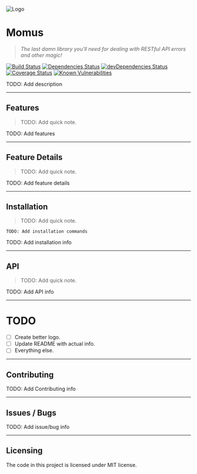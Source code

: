 ![Logo](http://takimag.com/images/uploads/shutterstock_174476873.jpg)

# Momus
> _The last damn library you'll need for dealing with RESTful API errors and other magic!_

[![Build Status](https://travis-ci.org/DaneTheory/Momus.svg?branch=master)](https://travis-ci.org/DaneTheory/Momus) [![Dependencies Status](https://david-dm.org/DaneTheory/Momus.svg)](https://david-dm.org/DaneTheory/Momus) [![devDependencies Status](https://david-dm.org/DaneTheory/Momus/dev-status.svg)](https://david-dm.org/DaneTheory/Momus?type=dev) [![Coverage Status](https://coveralls.io/repos/github/DaneTheory/Momus/badge.svg?branch=master)](https://coveralls.io/github/DaneTheory/Momus?branch=master) [![Known Vulnerabilities](https://snyk.io/test/github/DaneTheory/Momus/badge.svg)](https://snyk.io/test/github/DaneTheory/Momus)


TODO: Add description

---

## Features
> TODO: Add quick note.

TODO: Add features

---

## Feature Details
> TODO: Add quick note.

TODO: Add feature details

---

## Installation
> TODO: Add quick note.

```
TODO: Add installation commands
```

TODO: Add installation info

---

## API
> TODO: Add quick note.

TODO: Add API info

---

# TODO
- [ ] Create better logo.
- [ ] Update README with actual info.
- [ ] Everything else.

---

## Contributing

TODO: Add Contributing info

---

## Issues / Bugs

TODO: Add issue/bug info

---

## Licensing

The code in this project is licensed under MIT license.

